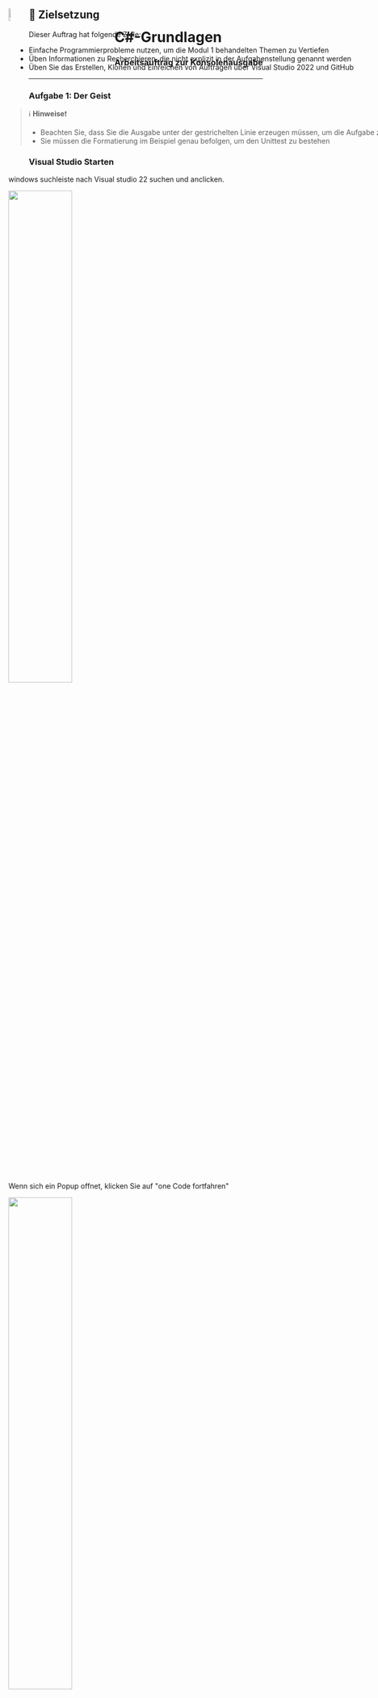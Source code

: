 <div id="container" style="white-space:nowrap">

  <div id="image" style="display:inline float: right;">
        <img style="float: left;" src="./AddFiles/C%23_logo.png" alt="drawing" width="8%"/>
  </div>

  <div id="texts" style="display:inline; white-space:nowrap; float: right;"> 
        <h1>C#-Grundlagen</h1>
        <h3>Arbeitsauftrag zur Konsolenausgabe</h3>
</div>

## :dart: Zielsetzung

Dieser Auftrag hat folgende Ziele:

+ Einfache Programmierprobleme nutzen, um die Modul 1 behandelten Themen zu Vertiefen
+ Üben Informationen zu Recherchieren, die nicht explizit in der Aufgabenstellung genannt werden
+ Üben Sie das Erstellen, Klonen und Einreichen von Aufträgen über Visual Studio 2022 und GitHub

---

### Aufgabe 1: Der Geist
> :information_source: **Hinweise**:exclamation:
> + Beachten Sie, dass Sie die Ausgabe unter der gestrichelten Linie erzeugen müssen, um die Aufgabe zu bestehen
> + Sie müssen die Formatierung im Beispiel genau befolgen, um den Unittest zu bestehen


### Visual Studio Starten

windows suchleiste nach Visual studio 22 suchen und anclicken. 

<img src="./AddFiles/Suchleiste-windows.PNG" width=50% >

Wenn sich ein Popup offnet, klicken Sie auf "one Code fortfahren"

<img src="./AddFiles/startbildschirm.PNG" width=50% >

### Kontoeinstellungen vornehmen
Unter Datei/Kontoeinstellungen können Sie sich mit Ihrem Account Anmelden.

<img src="./AddFiles/Datei-Kontoeinstellungen.png" width=50% >

Klicken Sie auf anmelden und melden Sie sich mit Ihrer Schulemail in ihrem Microsoft konto an. 



<img src="./AddFiles/Anmelden-Microsoft.PNG" width=50% >

sollte dies nicht funtionieren, ändern Sie die den Browser zum Systembrowser unter Kontooptionen.


<img src="./AddFiles/Anmeldeoption.png" width=50% >

Sie können müssen nun noch Ihr GitHub Konto hinzufügen. 
Klicken Sie dafür auf **"Hinzufügen"** und w#hlen Sie GitHub aus.


<img src="./AddFiles/GitHub-Anmeldung.png" width=50% >


Wenn sie mit beiden Profilen erfolgreich angemeldet sind, sieht das folgendermaßen aus.


<img src="./AddFiles/Angemeldet.PNG" width=50% >

### Neue Projektmappe erstellen

Nun erstellen sie ein Konsolenprogramm das mit der Programmiersprache c# programmiert wird. 
Einkonsolenprogramm ist ein Programm das...

Klicken Sie auf Datei/Neu/Projekt

<img src="./AddFiles/Neues-Projekt.png" width=50% >


Suchen Sie in der Suchleiste die Konsolen.App. 
Achten Sie darauf, dass c# die gewählte Programmiersprache ist.

<img src="./AddFiles/Neues-Konsolenprojekt.PNG" width=50% >

Konfigurieren Sie das Projekt so, das der Name der Projektmappe **"GrundlagenrepositoryCsharp"** (Erstes Feld) und das erste Projekt **"1_Elementare_Syntax"** (zweites Feld) ist. 
Die Repositorys werden meist im source Ordner des Benutzers gespeichert. 
Platzieren Sie die Projektmappe **nicht** im selben Verzeichnis wie das Projekt. 

<img src="./AddFiles/Projektnamen-festlegen.PNG" width=50% >


Wählen Sie die Framework-version .NEt 6 aus.

<img src="./AddFiles/Framework.PNG" width=50% >

### Projekt starten

Um den Debugger zu starten, drücken Sie **F5** oder klicken Sie auf den grünen Pfeil.

<img src="./AddFiles/Debuggen.png" width=50% >

### Neues Projekt hinzufügen

Um ein neues Projekt hinzuzufügen klicken Sie die lilane Projektmappe mit der rechten Maustase an.

<img src="./AddFiles/Projektmappe.PNG" width=50% >

Fügen Sie ein neue Projekt hinzu.

<img src="./AddFiles/Neues-Projekt-hinzu.png" width=50% >

Geben Sie dem Projekt den Namen **"2_Konsolenausgabe"** und wählen Sie das .NET 6 Framework.

<img src="./AddFiles/Zweiter-Projektname.PNG" width=50% >

### Projekt wechseln

Ändern Sie die den Text in der neuen Program.cs von ```Hello World`` in ``Fubar``. 

Starten Sie den Debugger und schauen was ausgegeben wird.

Klicken Sie mit der rechten Maustaste auf das neue Projekt und legen sie dieses als neues Startprojekt fest.

<img src="./AddFiles/Änderung-zweites-Projekt.PNG" width=50% >

### Zur Quellcodeverwaltung hinzufügen

Damit Ihr Projekt auch von den Vorteilen der Quellcodeverwaltung profitieren kann und mit Ihrem GitHub konto verbunden ist, 
muss es initialisiert werden. 

hierfür klicken Sie auf **"Zur Quellcodeverwaltung hinzufügen"** und anschließend auf Git.


<img src="./AddFiles/AlsStartprojekt-festlegen.png" width=50% >

Visual Studio hat schon einige Einstellungen für Sie Vorgenommen. 
Sie müssen nun noch folgende Punkte Prüfen 

1. README.md hinzufgen. Das ist eine Datei die...
2. Wählen Sie welches über welches Konto Sie das Repository erstellen möchten
3. Wählen Sie wem das Repository gehört in diesem Fall soll es ihrem persönlichen Profil sein. Da Sie teil der GSO-Organisation sind, können sie den Besitz auch auf sie...
4. Beschreiben Sie klurz was in dem Repository steckt
5. Laden Sie das Repository hoch.

Das Repository ist nun **"Privat"** nur Sie können es sehen. Sie können in den GitHub Einstellungen im Browser diese Einstellung später ändern.

<img src="./AddFiles/Quellcodeverwaltung-hinzufügen.png" width=50% >


Schauen Sie sich nun Ihr Repository in Ihrem persönlichen Profil bei GitHub an.

### Commit und Push


Bei der Arbeit mit Visual Studio und Github werden Sie zwei Fenster besonders heufig brauchen

- Projektmappenexplorer
- Git-Änderungen

Sie können diese Fenster immer über **'Ansicht/...'** öffnen. 

<img src="./AddFiles/repo-veröffentlichen.png" width=50% >

### Visual Studio Starten
<img src="./AddFiles/Ansicht-öffnen.png" width=50% >

### Visual Studio Starten
<img src="./AddFiles/Bearbeiten.PNG" width=50% >

### Visual Studio Starten
<img src="./AddFiles/commit-lokal.png" width=50% >

### Visual Studio Starten
<img src="./AddFiles/erster-push.png" width=50% >

### Visual Studio Starten
<img src="./AddFiles/browser-commit.png" width=50% >

### Visual Studio Starten
<img src="./AddFiles/fetch-pull.png" width=50% >

### Visual Studio Starten
<img src="./AddFiles/Repository-löschen.png" width=50% >

### Visual Studio Starten
<img src="./AddFiles/url-klonen.png" width=50% >

### Visual Studio Starten
<img src="./AddFiles/repo-klonen.png" width=50% >

### Visual Studio Starten
<img src="./AddFiles/klonen.png" width=50% >

